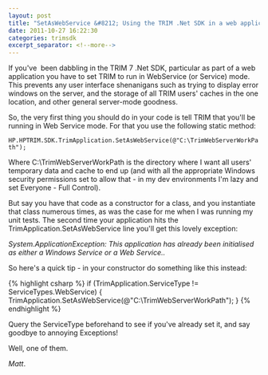 ```yaml
---
layout: post
title: "SetAsWebService &#8212; Using the TRIM .Net SDK in a web application"
date: 2011-10-27 16:22:30
categories: trimsdk
excerpt_separator: <!--more-->
---
```


If you've  been dabbling in the TRIM 7 .Net SDK, particular as part of a web application you have to set TRIM to run in WebService (or Service) mode. This prevents any user interface shenanigans such as trying to display error windows on the server, and the storage of all TRIM users' caches in the one location, and other general server-mode goodness.

<!--more-->

So, the very first thing you should do in your code is tell TRIM that you'll be running in Web Service mode. For that you use the following static method:

`HP.HPTRIM.SDK.TrimApplication.SetAsWebService(@"C:\TrimWebServerWorkPath");`

Where C:\TrimWebServerWorkPath is the directory where I want all users' temporary data and cache to end up (and with all the appropriate Windows security permissions set to allow that - in my dev environments I'm lazy and set Everyone - Full Control).

But say you have that code as a constructor for a class, and you instantiate that class numerous times, as was the case for me when I was running my unit tests. The second time your application hits the TrimApplication.SetAsWebService line you'll get this lovely exception:

*System.ApplicationException: This application has already been initialised as either a Windows Service or a Web Service..*

So here's a quick tip - in your constructor do something like this instead:

{% highlight csharp %}
if (TrimApplication.ServiceType != ServiceTypes.WebService)
{
    TrimApplication.SetAsWebService(@"C:\TrimWebServerWorkPath");
}
{% endhighlight %}

Query the ServiceType beforehand to see if you've already set it, and say goodbye to annoying Exceptions!

Well, one of them.

_Matt_.